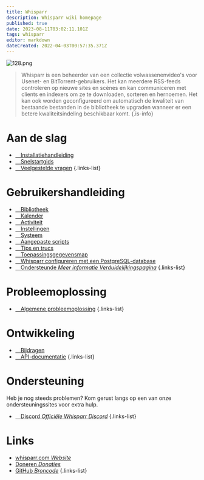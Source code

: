 ```yaml
---
title: Whisparr
description: Whisparr wiki homepage
published: true
date: 2023-08-11T03:02:11.101Z
tags: whisparr
editor: markdown
dateCreated: 2022-04-03T00:57:35.371Z
---
```


![128.png](/assets/whisparr/logos/128.png)

> Whisparr is een beheerder van een collectie volwassenenvideo's voor Usenet- en BitTorrent-gebruikers. Het kan meerdere RSS-feeds controleren op nieuwe sites en scènes en kan communiceren met clients en indexers om ze te downloaden, sorteren en hernoemen. Het kan ook worden geconfigureerd om automatisch de kwaliteit van bestaande bestanden in de bibliotheek te upgraden wanneer er een betere kwaliteitsindeling beschikbaar komt.
{.is-info}

# Aan de slag

- [<i class="fas fa-plus-square"></i>&emsp;Installatiehandleiding](/whisparr/installation)
- [<i class="fas fa-book-open"></i>&emsp;Snelstartgids](/whisparr/quick-start-guide)
- [<i class="far fa-question-circle"></i>&emsp;Veelgestelde vragen](/whisparr/faq)
{.links-list}

# Gebruikershandleiding

- [<i class="fas fa-play"></i>&emsp;Bibliotheek](/whisparr/library)
- [<i class="fas fa-calendar-alt"></i>&emsp;Kalender](/whisparr/calendar)
- [<i class="fas fa-clock"></i>&emsp;Activiteit](/whisparr/activity)
- [<i class="fas fa-cogs"></i>&emsp;Instellingen](/whisparr/settings)
- [<i class="fas fa-laptop"></i>&emsp;Systeem](/whisparr/system)
- [<i class="fas fa-scroll"></i>&emsp;Aangepaste scripts](/whisparr/custom-scripts)
- [<i class="fas fa-gifts"></i>&emsp;Tips en trucs](/whisparr/tips-and-tricks)
- [<i class="fas fa-database"></i>&emsp;Toepassingsgegevensmap](/whisparr/appdata-directory)
- [<i class="fas fa-server"></i>&emsp;Whisparr configureren met een PostgreSQL-database](/whisparr/postgres-setup)
- [<i class="fas fa-cogs"></i>&emsp;Ondersteunde *Meer informatie Verduidelijkingspagina*](/whisparr/supported)
{.links-list}

# Probleemoplossing

- [<i class="far fa-life-ring"></i>&emsp;Algemene probleemoplossing](/whisparr/troubleshooting)
{.links-list}

# Ontwikkeling

- [<i class="fas fa-laptop-code"></i>&emsp;Bijdragen](/whisparr/contributing)
- [<i class="fas fa-book"></i>&emsp;API-documentatie](https://whisparr.com/docs/api/#/)
{.links-list}

# Ondersteuning

Heb je nog steeds problemen? Kom gerust langs op een van onze ondersteuningssites voor extra hulp.

- [<i class="fab fa-discord"></i>&emsp;Discord *Officiële Whisparr Discord*](https://whisparr.com/discord)
{.links-list}

# Links

- [whisparr.com *Website*](https://whisparr.com)
- [Doneren *Donaties*](https://whisparr.com/donate)
- [GitHub *Broncode*](https://github.com/whisparr/whisparr)
{.links-list}